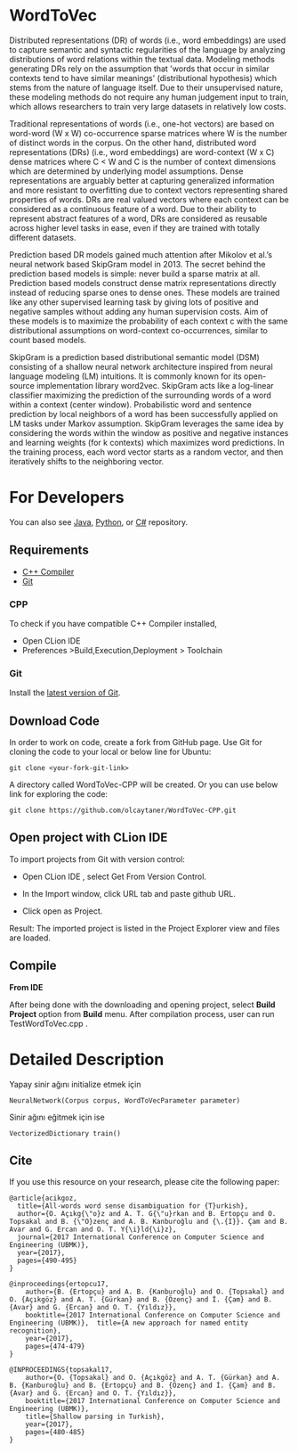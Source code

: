 # WordToVec

Distributed representations (DR) of words (i.e., word embeddings) are used to capture semantic and syntactic regularities of the language by analyzing distributions of word relations within the textual data. Modeling methods generating DRs rely on the assumption that 'words that occur in similar contexts tend to have similar meanings' (distributional hypothesis) which stems from the nature of language itself. Due to their unsupervised nature, these modeling methods do not require any human judgement input to train, which allows researchers to train very large datasets in relatively low costs.

Traditional representations of words (i.e., one-hot vectors) are based on word-word (W x W) co-occurrence sparse matrices where W is the number of distinct words in the corpus. On the other hand, distributed word representations (DRs) (i.e., word embeddings) are word-context (W x C) dense matrices where C < W and C is the number of context dimensions which are determined by underlying model assumptions. Dense representations are arguably better at capturing generalized information and more resistant to overfitting due to context vectors representing shared properties of words. DRs are real valued vectors where each context can be considered as a continuous feature of a word. Due to their ability to represent abstract features of a word, DRs are considered as reusable across higher level tasks in ease, even if they are trained with totally different datasets.

Prediction based DR models gained much attention after Mikolov et al.’s neural network based SkipGram model in 2013. The secret behind the prediction based models is simple: never build a sparse matrix at all. Prediction based models construct dense matrix representations directly instead of reducing sparse ones to dense ones. These models are trained like any other supervised learning task by giving lots of positive and negative samples without adding any human supervision costs. Aim of these models is to maximize the probability of each context c with the same distributional assumptions on word-context co-occurrences, similar to count based models.

SkipGram is a prediction based distributional semantic model (DSM) consisting of a shallow neural network architecture inspired from neural language modeling (LM) intuitions. It is commonly known for its open-source implementation library word2vec. SkipGram acts like a log-linear classifier maximizing the prediction of the surrounding words of a word within a context (center window). Probabilistic word and sentence prediction by local neighbors of a word has been successfully applied on LM tasks under Markov assumption. SkipGram leverages the same idea by considering the words within the window as positive and negative instances and learning weights (for k contexts) which maximizes word predictions. In the training process, each word vector starts as a random vector, and then iteratively shifts to the neighboring vector.

For Developers
============
You can also see [Java](https://github.com/olcaytaner/WordToVec), [Python](https://github.com/olcaytaner/WordToVec-Py),
or [C#](https://github.com/olcaytaner/WordToVec-CS) repository.

## Requirements

* [C++ Compiler](#cpp)
* [Git](#git)


### CPP
To check if you have compatible C++ Compiler installed,
* Open CLion IDE 
* Preferences >Build,Execution,Deployment > Toolchain  

### Git

Install the [latest version of Git](https://git-scm.com/book/en/v2/Getting-Started-Installing-Git).

## Download Code

In order to work on code, create a fork from GitHub page. 
Use Git for cloning the code to your local or below line for Ubuntu:

	git clone <your-fork-git-link>

A directory called WordToVec-CPP will be created. Or you can use below link for exploring the code:

	git clone https://github.com/olcaytaner/WordToVec-CPP.git

## Open project with CLion IDE

To import projects from Git with version control:

* Open CLion IDE , select Get From Version Control.

* In the Import window, click URL tab and paste github URL.

* Click open as Project.

Result: The imported project is listed in the Project Explorer view and files are loaded.


## Compile

**From IDE**

After being done with the downloading and opening project, select **Build Project** option from **Build** menu. After compilation process, user can run TestWordToVec.cpp .

Detailed Description
============

Yapay sinir ağını initialize etmek için

	NeuralNetwork(Corpus corpus, WordToVecParameter parameter)

Sinir ağını eğitmek için ise

	VectorizedDictionary train()

## Cite
If you use this resource on your research, please cite the following paper: 

```
@article{acikgoz,
  title={All-words word sense disambiguation for {T}urkish},
  author={O. Açıkg{\"o}z and A. T. G{\"u}rkan and B. Ertopçu and O. Topsakal and B. {\"O}zenç and A. B. Kanburoğlu and {\.{I}}. Çam and B. Avar and G. Ercan and O. T. Y{\i}ld{\i}z},
  journal={2017 International Conference on Computer Science and Engineering (UBMK)},
  year={2017},
  pages={490-495}
}

@inproceedings{ertopcu17,  
	author={B. {Ertopçu} and A. B. {Kanburoğlu} and O. {Topsakal} and O. {Açıkgöz} and A. T. {Gürkan} and B. {Özenç} and İ. {Çam} and B. {Avar} and G. {Ercan} and O. T. {Yıldız}},  
	booktitle={2017 International Conference on Computer Science and Engineering (UBMK)},  title={A new approach for named entity recognition},   
	year={2017},  
	pages={474-479}
}

@INPROCEEDINGS{topsakal17,
	author={O. {Topsakal} and O. {Açıkgöz} and A. T. {Gürkan} and A. B. {Kanburoğlu} and B. {Ertopçu} and B. {Özenç} and İ. {Çam} and B. {Avar} and G. {Ercan} and O. T. {Yıldız}}, 
	booktitle={2017 International Conference on Computer Science and Engineering (UBMK)}, 
	title={Shallow parsing in Turkish}, 
	year={2017}, 
	pages={480-485}
}
